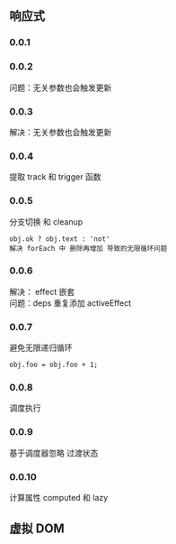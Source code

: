 ## 响应式
### 0.0.1
### 0.0.2 
问题：无关参数也会触发更新
### 0.0.3
解决：无关参数也会触发更新
### 0.0.4
提取 track 和 trigger 函数
### 0.0.5
分支切换 和 cleanup  
```
obj.ok ? obj.text : 'not'
解决 forEach 中 删除再增加 导致的无限循环问题
```
### 0.0.6
解决： effect 嵌套  
问题：deps 重复添加 activeEffect  

### 0.0.7
避免无限递归循环
```
obj.foo = obj.foo + 1;
```
### 0.0.8
调度执行

### 0.0.9
基于调度器忽略 过渡状态
### 0.0.10
计算属性 computed 和 lazy
## 虚拟 DOM
